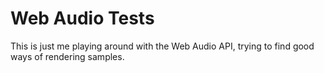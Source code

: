 # Web Audio Tests

This is just me playing around with the Web Audio API, trying to find good ways of rendering samples.